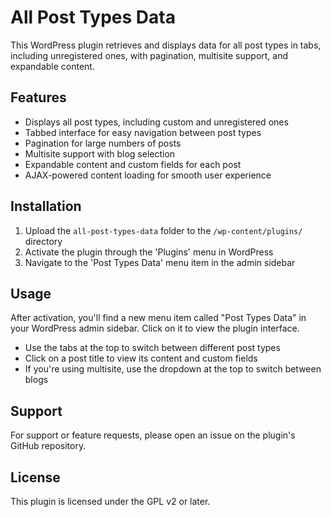 
# All Post Types Data

This WordPress plugin retrieves and displays data for all post types in tabs, including unregistered ones, with pagination, multisite support, and expandable content.

## Features

- Displays all post types, including custom and unregistered ones
- Tabbed interface for easy navigation between post types
- Pagination for large numbers of posts
- Multisite support with blog selection
- Expandable content and custom fields for each post
- AJAX-powered content loading for smooth user experience

## Installation

1. Upload the `all-post-types-data` folder to the `/wp-content/plugins/` directory
2. Activate the plugin through the 'Plugins' menu in WordPress
3. Navigate to the 'Post Types Data' menu item in the admin sidebar

## Usage

After activation, you'll find a new menu item called "Post Types Data" in your WordPress admin sidebar. Click on it to view the plugin interface.

- Use the tabs at the top to switch between different post types
- Click on a post title to view its content and custom fields
- If you're using multisite, use the dropdown at the top to switch between blogs

## Support

For support or feature requests, please open an issue on the plugin's GitHub repository.

## License

This plugin is licensed under the GPL v2 or later.
